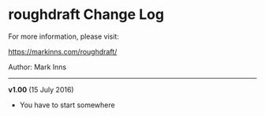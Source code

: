 # roughdraft Change Log

For more information, please visit:

https://markinns.com/roughdraft/

Author: Mark Inns

*******************************************************************

**v1.00** (15 July 2016)
- You have to start somewhere